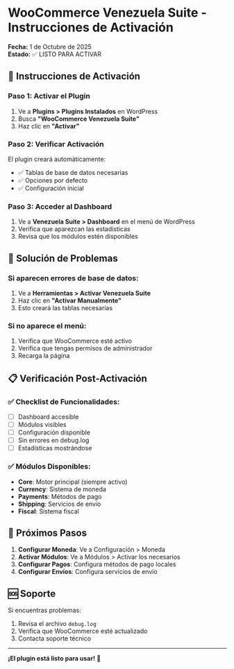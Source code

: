 # WooCommerce Venezuela Suite - Instrucciones de Activación

**Fecha:** 1 de Octubre de 2025  
**Estado:** ✅ LISTO PARA ACTIVAR

## 🚀 Instrucciones de Activación

### Paso 1: Activar el Plugin
1. Ve a **Plugins > Plugins Instalados** en WordPress
2. Busca **"WooCommerce Venezuela Suite"**
3. Haz clic en **"Activar"**

### Paso 2: Verificar Activación
El plugin creará automáticamente:
- ✅ Tablas de base de datos necesarias
- ✅ Opciones por defecto
- ✅ Configuración inicial

### Paso 3: Acceder al Dashboard
1. Ve a **Venezuela Suite > Dashboard** en el menú de WordPress
2. Verifica que aparezcan las estadísticas
3. Revisa que los módulos estén disponibles

## 🔧 Solución de Problemas

### Si aparecen errores de base de datos:
1. Ve a **Herramientas > Activar Venezuela Suite**
2. Haz clic en **"Activar Manualmente"**
3. Esto creará las tablas necesarias

### Si no aparece el menú:
1. Verifica que WooCommerce esté activo
2. Verifica que tengas permisos de administrador
3. Recarga la página

## 📋 Verificación Post-Activación

### ✅ Checklist de Funcionalidades:
- [ ] Dashboard accesible
- [ ] Módulos visibles
- [ ] Configuración disponible
- [ ] Sin errores en debug.log
- [ ] Estadísticas mostrándose

### ✅ Módulos Disponibles:
- **Core**: Motor principal (siempre activo)
- **Currency**: Sistema de moneda
- **Payments**: Métodos de pago
- **Shipping**: Servicios de envío
- **Fiscal**: Sistema fiscal

## 🎯 Próximos Pasos

1. **Configurar Moneda**: Ve a Configuración > Moneda
2. **Activar Módulos**: Ve a Módulos > Activar los necesarios
3. **Configurar Pagos**: Configura métodos de pago locales
4. **Configurar Envíos**: Configura servicios de envío

## 🆘 Soporte

Si encuentras problemas:
1. Revisa el archivo `debug.log`
2. Verifica que WooCommerce esté actualizado
3. Contacta soporte técnico

---

**¡El plugin está listo para usar!** 🎉
